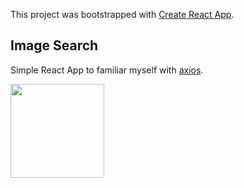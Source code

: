 This project was bootstrapped with [Create React App](https://github.com/facebook/create-react-app).

## Image Search

Simple React App to familiar myself with [axios](https://github.com/axios/axios).

<a href="https://unsplashsearch.herokuapp.com/"><img src="https://thumbs.dreamstime.com/t/demo-sign-icon-stamp-blue-vector-92101308.jpg" width="150px;"/></a>

